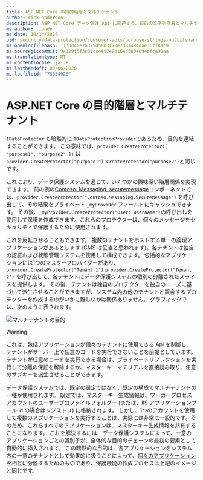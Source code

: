 ```yaml
---
title: ASP.NET Core の目的階層とマルチテナント
author: rick-anderson
description: ASP.NET Core データ保護 Api に関連する、目的の文字列階層とマルチテナントについて説明します。
ms.author: riande
ms.date: 10/14/2016
uid: security/data-protection/consumer-apis/purpose-strings-multitenancy
ms.openlocfilehash: 1133d40e7b325d58b3f70e7387494dae36ff8ac9
ms.sourcegitcommit: 9a129f5f3e31cc449742b164d5004894bfca90aa
ms.translationtype: MT
ms.contentlocale: ja-JP
ms.lasthandoff: 03/06/2020
ms.locfileid: "78654020"
---
```

# <a name="purpose-hierarchy-and-multi-tenancy-in-aspnet-core"></a>ASP.NET Core の目的階層とマルチテナント

`IDataProtector` も暗黙的に `IDataProtectionProvider`であるため、目的を連結することができます。 この意味では、`provider.CreateProtector([ "purpose1", "purpose2" ])` は `provider.CreateProtector("purpose1").CreateProtector("purpose2")`と同じです。

これにより、データ保護システムを通じて、いくつかの興味深い階層関係を実現できます。 前の例の[Contoso. Messaging. securemessage](xref:security/data-protection/consumer-apis/purpose-strings#data-protection-contoso-purpose)コンポーネントでは、`provider.CreateProtector("Contoso.Messaging.SecureMessage")` を呼び出して、その結果をプライベート `_myProvider` フィールドにキャッシュできます。 その後、`_myProvider.CreateProtector("User: username")`の呼び出しを使用して保護を作成できます。これらのプロテクターは、個々のメッセージをセキュリティで保護するために使用されます。

これを反転させることもできます。 複数のテナントをホストする単一の論理アプリケーションがあるとします (CMS は妥当と思われます)。各テナントは独自の認証および状態管理システムを使用して構成できます。 包括的なアプリケーションには1つのマスタープロバイダーがあり、`provider.CreateProtector("Tenant 1")` `provider.CreateProtector("Tenant 2")` を呼び出して、各テナントにデータ保護システムの個別の分離されたスライスを提供します。 その後、テナントは独自のプロテクターを独自のニーズに基づいて派生させることができますが、システム内の他のテナントと競合するプロテクターを作成するのがいかに難しいかは関係ありません。 グラフィックでは、次のように表されます。

![マルチテナントの目的](purpose-strings-multitenancy/_static/purposes-multi-tenancy.png)

>[!WARNING]
> これは、包括アプリケーションが個々のテナントに使用できる Api を制御し、テナントがサーバー上で任意のコードを実行できないことを前提としています。 テナントが任意のコードを実行できる場合は、プライベートリフレクションを実行して分離の保証を解除するか、マスターキーマテリアルを直接読み取り、任意のサブキーを派生させることができます。

データ保護システムでは、既定の設定ではなく、既定の構成でマルチテナントの一種が使用されます。 既定では、マスターキー生成情報は、ワーカープロセスアカウントのユーザープロファイルフォルダー (または、IIS アプリケーションプール id の場合はレジストリ) に格納されます。 しかし、1つのアカウントを使用して複数のアプリケーションを実行することは、実際には非常に一般的です。そのため、これらすべてのアプリケーションは、マスターキー生成情報を共有することになります。 これを解決するには、データ保護システムによって、一意のアプリケーションごとの識別子が、全体的な目的のチェーンの最初の要素として自動的に挿入されます。 この暗黙的な目的は、各アプリケーションをシステム内の一意のテナントとして効果的に扱うことによって、[個々のアプリケーション](xref:security/data-protection/configuration/overview#per-application-isolation)を相互に分離するためのものであり、保護機能の作成プロセスは上記のイメージと同じです。

